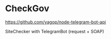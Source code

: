 # CheckGov

https://github.com/yagop/node-telegram-bot-api

SiteChecker with TelegramBot (request + SOAP)
